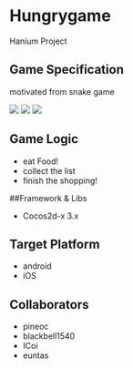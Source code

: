 Hungrygame
==========
Hanium Project

## Game Specification
motivated from snake game

![](https://raw.githubusercontent.com/pineoc/hungrygame/master/res/main_view.png)
![](https://raw.githubusercontent.com/pineoc/hungrygame/master/res/ingame_view.png)
![](https://raw.githubusercontent.com/pineoc/hungrygame/master/res/game_result_view.png)

## Game Logic

- eat Food!
- collect the list
- finish the shopping!


##Framework & Libs
- Cocos2d-x 3.x


## Target Platform
- android
- iOS

## Collaborators
- pineoc
- blackbell1540
- ICoi
- euntas


